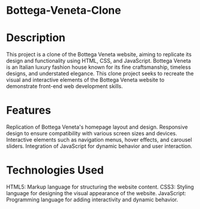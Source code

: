 # Bottega-Veneta-Clone

# Description

This project is a clone of the Bottega Veneta website, aiming to replicate its design and functionality using HTML, CSS, and JavaScript. Bottega Veneta is an Italian luxury fashion house known for its fine craftsmanship, timeless designs, and understated elegance. This clone project seeks to recreate the visual and interactive elements of the Bottega Veneta website to demonstrate front-end web development skills.

# Features
Replication of Bottega Veneta's homepage layout and design.
Responsive design to ensure compatibility with various screen sizes and devices.
Interactive elements such as navigation menus, hover effects, and carousel sliders.
Integration of JavaScript for dynamic behavior and user interaction.

# Technologies Used
HTML5: Markup language for structuring the website content.
CSS3: Styling language for designing the visual appearance of the website.
JavaScript: Programming language for adding interactivity and dynamic behavior.
